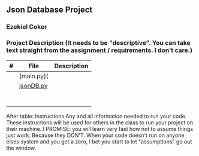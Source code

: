 ## Json Database Project
### Ezekiel Coker
### Project Description (It needs to be "descriptive". You can take text straight from the assignment / requirements. I don't care.)

|  #  | File | Description |
| :-: | ----------- | ---------------------- |
|  | [main.py]( |  |
|  | [jsonDB.py](https://github.com/ECOKER1226/2143-OOP/blob/main/Assignments/P01/jsonDB.py) |  |
|  |  |  |
|  |  |  |
|  |  |  |
|  |  |  |
|  |  |  |
|  |  |  |
|  |  |  |

After table:
Instructions
Any and all information needed to run your code.
These instructions will be used for others in the class to run your project on their machine. I PROMISE: you will learn very fast how not to assume things just work. Because they DON'T. When your code doesn't run on anyone elses system and you get a zero, I bet you start to let "assumptions" go out the window.
